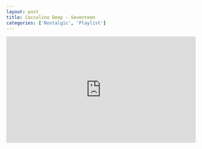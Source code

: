 ```yaml
---
layout: post
title: Coccolino Deep - Seventeen
categories: ['Nostalgic', 'Playlist']
---
```


<style>.embed-container { position: relative; padding-bottom: 56.25%; height: 0; overflow: hidden; max-width: 100%; } .embed-container iframe, .embed-container object, .embed-container embed { position: absolute; top: 0; left: 0; width: 100%; height: 100%; }</style><div class='embed-container'><iframe src='https://www.youtube.com/embed/JRjwF8OWNck' frameborder='0' allowfullscreen></iframe></div>